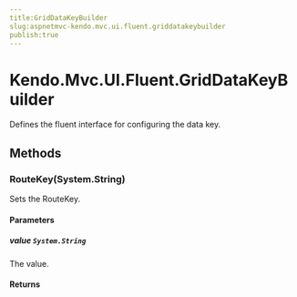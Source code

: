 ```yaml
---
title:GridDataKeyBuilder
slug:aspnetmvc-kendo.mvc.ui.fluent.griddatakeybuilder
publish:true
---
```


# Kendo.Mvc.UI.Fluent.GridDataKeyBuilder
Defines the fluent interface for configuring the data key.



## Methods

### RouteKey(System.String)
Sets the RouteKey.



#### Parameters

##### value `System.String`
The value.



#### Returns




